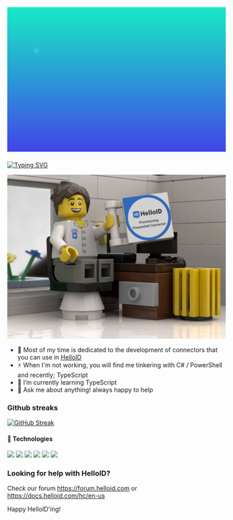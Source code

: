 ![welcome](./logo.gif)
---

[![Typing SVG](https://readme-typing-svg.demolab.com?font=Fira+Code&size=14&pause=100&color=38C2FF&width=500&lines=Hi+there+%F0%9F%91%8B;My+name+is+Jeroen;I+work+on+the+connector+team+at+Tools4Ever+B.V.;If+you+are+interested+in+following+me...;You'll+know+what+to+do!+)](https://git.io/typing-svg)

![dev](./j.png)

- 🔭 Most of my time is dedicated to the development of connectors that you can use in [HelloID](https://www.tools4ever.com/software/helloid-idaas-cloud-single-sign-on/) 
- ⚡ When I'm not working, you will find me tinkering with C# / PowerShell and recently; TypeScript
- 🌱 I’m currently learning TypeScript
- 💬 Ask me about anything! always happy to help

### Github streaks
[![GitHub Streak](https://streak-stats.demolab.com?user=jeroenbl&theme=synthwave&date_format=M%20j%5B%2C%20Y%5D)](https://git.io/streak-stats)

#### 🧰 Technologies
![](https://img.shields.io/badge/-PowerShell-blue.svg) ![](https://img.shields.io/badge/C%23-239120?style=flat&logo=c-sharp&logoColor=white&color=2bbc8a) ![](https://img.shields.io/badge/TypeScript-007ACC?style=flat&logo=typescript&logoColor=white) ![](https://img.shields.io/badge/Markdown-000000?style=flat&logo=markdown&logoColor=white) ![](https://img.shields.io/badge/Windows-0078D6?style=flat&logo=windows&logoColor=white) ![](https://img.shields.io/badge/Ubuntu-E95420?style=flat&logo=ubuntu&logoColor=white)

### Looking for help with HelloID?
Check our forum https://forum.helloid.com or https://docs.helloid.com/hc/en-us

Happy HelloID'ing! 

<!--
**mufana/mufana** is a ✨ _special_ ✨ repository because its `README.md` (this file) appears on your GitHub profile.
Here are some ideas to get you started:

- 🔭 I’m currently working on ...
- 🌱 I’m currently learning ...
- 👯 I’m looking to collaborate on ...
- 🤔 I’m looking for help with ...
- 💬 Ask me about ...
- 📫 How to reach me: ...
- 😄 Pronouns: ...
- ⚡ Fun fact: ...
-->
